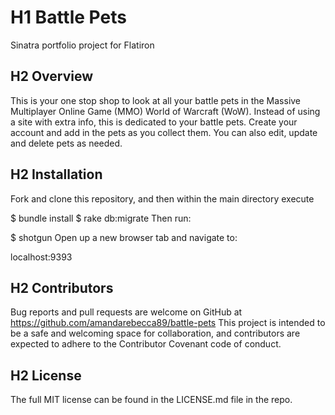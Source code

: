 # H1 Battle Pets

Sinatra portfolio project for Flatiron

## H2 Overview

 This is your one stop shop to look at all your battle pets in the Massive Multiplayer Online Game (MMO) World of Warcraft (WoW). Instead of using a site with extra info, this is dedicated to your battle pets. Create your account and add in the pets as you collect them. You can also edit, update and delete pets as needed.

## H2 Installation

Fork and clone this repository, and then within the main directory execute

$ bundle install
$ rake db:migrate
Then run:

$ shotgun
Open up a new browser tab and navigate to:

localhost:9393

## H2 Contributors

Bug reports and pull requests are welcome on GitHub at https://github.com/amandarebecca89/battle-pets This project is intended to be a safe and welcoming space for collaboration, and contributors are expected to adhere to the Contributor Covenant code of conduct.


## H2 License

The full MIT license can be found in the LICENSE.md file in the repo.
